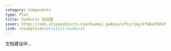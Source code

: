 ```yaml
---
category: Components
type: Plot
title: Sunburst 旭日图
cover: https://mdn.alipayobjects.com/huamei_qa8qxu/afts/img/A*GBxdT697NYQAAAAAAAAAAAAADmJ7AQ/original
link: /examples#statistics-sunburst
---
```


文档建设中...
